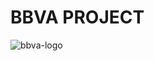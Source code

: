 # BBVA PROJECT
![bbva-logo](https://user-images.githubusercontent.com/32856133/38584813-274e1dc8-3cdd-11e8-90bc-528f9ec46649.jpg)
